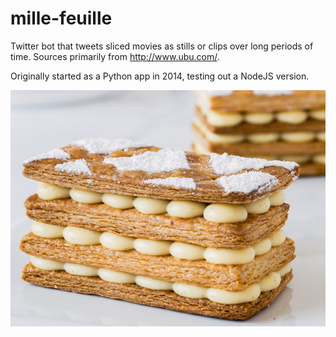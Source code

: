 # mille-feuille

Twitter bot that tweets sliced movies as stills or clips over long periods of time. Sources primarily from http://www.ubu.com/.

Originally started as a Python app in 2014, testing out a NodeJS version.

![Mille Feuille](mille-feuille.jpeg)
